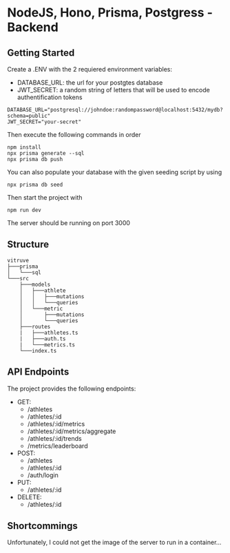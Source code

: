 # NodeJS, Hono, Prisma, Postgress - Backend

## Getting Started

Create a .ENV with the 2 requiered environment variables:

- DATABASE_URL: the url for your postgtes database
- JWT_SECRET: a random string of letters that will be used to encode authentification tokens

```
DATABASE_URL="postgresql://johndoe:randompassword@localhost:5432/mydb?schema=public"
JWT_SECRET="your-secret"
```

Then execute the following commands in order

```
npm install
npx prisma generate --sql
npx prisma db push
```

You can also populate your database with the given seeding script by using

```
npx prisma db seed
```

Then start the project with

```
npm run dev
```

The server should be running on port 3000

## Structure

```
vitruve
├───prisma
│   └───sql
└───src
    ├───models
    │   ├───athlete
    │   │   ├───mutations
    │   │   └───queries
    │   └───metric
    │       ├───mutations
    │       └───queries
    ├───routes
    |   ├───athletes.ts
    |   ├───auth.ts
    |   └───metrics.ts
    └───index.ts

```

## API Endpoints

The project provides the following endpoints:

- GET:
  - /athletes
  - /athletes/:id
  - /athletes/:id/metrics
  - /athletes/:id/metrics/aggregate
  - /athletes/:id/trends
  - /metrics/leaderboard
- POST:
  - /athletes
  - /athletes/:id
  - /auth/login
- PUT:
  - /athletes/:id
- DELETE:
  - /athletes/:id

## Shortcommings

Unfortunately, I could not get the image of the server to run in a container...
